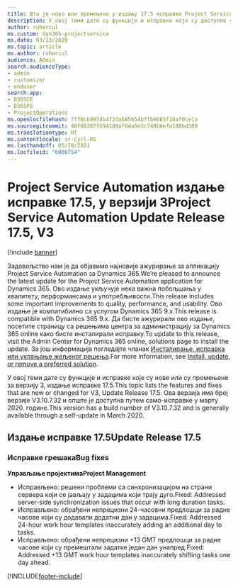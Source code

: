 ```yaml
---
title: Шта је ново или промењено у издању 17.5 исправке Project Service Automation верзије 3, хитна исправка
description: У овој теми дате су функције и исправке које су доступне у издању 17.5 исправке за Project Service Automation верзије 3.
author: ruhercul
ms.custom: dyn365-projectservice
ms.date: 03/13/2020
ms.topic: article
ms.author: ruhercul
audience: Admin
search.audienceType:
- admin
- customizer
- enduser
search.app:
- D365CE
- D365PS
- ProjectOperations
ms.openlocfilehash: 7f78cb8974b472dab85654bffb9665f18af0ce1a
ms.sourcegitcommit: 40f68387f594180af64a5e5c748b6efa188bd300
ms.translationtype: HT
ms.contentlocale: sr-Cyrl-RS
ms.lasthandoff: 05/10/2021
ms.locfileid: "6006754"
---
```

# <a name="project-service-automation-update-release-175-v3"></a><span data-ttu-id="a067f-103">Project Service Automation издање исправке 17.5, у верзији 3</span><span class="sxs-lookup"><span data-stu-id="a067f-103">Project Service Automation Update Release 17.5, V3</span></span>

[!include [banner](../includes/psa-now-project-operations.md)]

<span data-ttu-id="a067f-104">Задовољство нам је да објавимо најновије ажурирање за апликацију Project Service Automation за Dynamics 365.</span><span class="sxs-lookup"><span data-stu-id="a067f-104">We’re pleased to announce the latest update for the Project Service Automation application for Dynamics 365.</span></span> <span data-ttu-id="a067f-105">Ово издање укључује нека важна побољшања у квалитету, перформансама и употребљивости.</span><span class="sxs-lookup"><span data-stu-id="a067f-105">This release includes some important improvements to quality, performance, and usability.</span></span>  <span data-ttu-id="a067f-106">Ово издање је компатибилно са услугом Dynamics 365 9.x.</span><span class="sxs-lookup"><span data-stu-id="a067f-106">This release is compatible with Dynamics 365 9.x.</span></span> <span data-ttu-id="a067f-107">Да бисте ажурирали ово издање, посетите страницу са решењима центра за администрацију за Dynamics 365 online како бисте инсталирали исправку.</span><span class="sxs-lookup"><span data-stu-id="a067f-107">To update to this release, visit the Admin Center for Dynamics 365 online, solutions page to install the update.</span></span> <span data-ttu-id="a067f-108">За још информација погледајте чланак [Инсталирање, исправка или уклањање жељеног решења](/power-platform/admin/install-remove-preferred-solution).</span><span class="sxs-lookup"><span data-stu-id="a067f-108">For more information, see [Install, update, or remove a preferred solution](/power-platform/admin/install-remove-preferred-solution).</span></span>

<span data-ttu-id="a067f-109">У овој теми дате су функције и исправке које су нове или су промењене за верзију 3, издање исправке 17.5.</span><span class="sxs-lookup"><span data-stu-id="a067f-109">This topic lists the features and fixes that are new or changed for V3, Update Release 17.5.</span></span> <span data-ttu-id="a067f-110">Ова верзија има број верзије V3.10.7.32 и опште је доступна путем само-исправке у марту 2020. године.</span><span class="sxs-lookup"><span data-stu-id="a067f-110">This version has a build number of V3.10.7.32 and is generally available through a self-update in March 2020.</span></span>


## <a name="update-release-175"></a><span data-ttu-id="a067f-111">Издање исправке 17.5</span><span class="sxs-lookup"><span data-stu-id="a067f-111">Update Release 17.5</span></span>

### <a name="bug-fixes"></a><span data-ttu-id="a067f-112">Исправке грешака</span><span class="sxs-lookup"><span data-stu-id="a067f-112">Bug fixes</span></span>


<span data-ttu-id="a067f-113">**Управљање пројектима**</span><span class="sxs-lookup"><span data-stu-id="a067f-113">**Project Management**</span></span>

- <span data-ttu-id="a067f-114">Исправљено: решени проблеми са синхронизацијом на страни сервера који се јављају у задацима који трају дуго.</span><span class="sxs-lookup"><span data-stu-id="a067f-114">Fixed: Addressed server-side synchronization issues that occur with long duration tasks.</span></span>
- <span data-ttu-id="a067f-115">Исправљено: обрађени непрецизни 24-часовни предлошци за радне часове који су додавали додатни дан у задацима.</span><span class="sxs-lookup"><span data-stu-id="a067f-115">Fixed: Addressed 24-hour work hour templates inaccurately adding an additional day to tasks.</span></span>
- <span data-ttu-id="a067f-116">Исправљено: обрађени непрецизни +13 GMT предлошци за радне часове који су премештали задатке један дан унапред.</span><span class="sxs-lookup"><span data-stu-id="a067f-116">Fixed: Addressed +13 GMT work hour templates inaccurately shifting tasks one day ahead.</span></span>



[!INCLUDE[footer-include](../includes/footer-banner.md)]